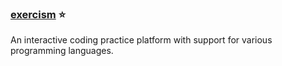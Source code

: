 ### [exercism](https://exercism.io/) :star:  
An interactive coding practice platform with support for various programming languages.